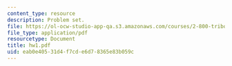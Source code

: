 ```yaml
---
content_type: resource
description: Problem set.
file: https://ol-ocw-studio-app-qa.s3.amazonaws.com/courses/2-800-tribology-fall-2004/eab0e40531d4f7cde6d78365e83b059c_hw1.pdf
file_type: application/pdf
resourcetype: Document
title: hw1.pdf
uid: eab0e405-31d4-f7cd-e6d7-8365e83b059c
---
```

